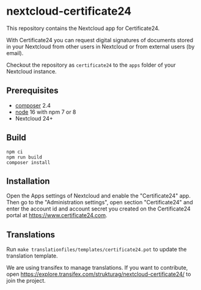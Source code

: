 # nextcloud-certificate24

This repository contains the Nextcloud app for Certificate24.

With Certificate24 you can request digital signatures of documents stored in
your Nextcloud from other users in Nextcloud or from external users (by email).


Checkout the repository as `certificate24` to the `apps` folder of your
Nextcloud instance.

## Prerequisites

- [composer](https://getcomposer.org/) 2.4
- [node](https://nodejs.org/) 16 with npm 7 or 8
- Nextcloud 24+


## Build

	npm ci
	npm run build
	composer install


## Installation

Open the Apps settings of Nextcloud and enable the "Certificate24" app. Then go
to the "Administration settings", open section "Certificate24" and enter the
account id and account secret you created on the Certificate24 portal at
https://www.certificate24.com.


## Translations

Run `make translationfiles/templates/certificate24.pot` to update the
translation template.

We are using transifex to manage translations. If you want to contribute,
open https://explore.transifex.com/strukturag/nextcloud-certificate24/ to
join the project.
